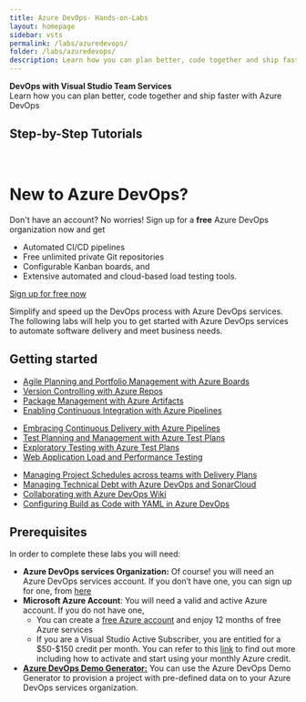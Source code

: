 ```yaml
---
title: Azure DevOps- Hands-on-Labs
layout: homepage
sidebar: vsts
permalink: /labs/azuredevops/
folder: /labs/azuredevops/
description: Learn how you can plan better, code together and ship faster with Azure DevOps
---
```

<div class="vstsMain">
   <div class="productcolmain">
      <div class="pageheader">
         <b>DevOps with Visual Studio Team Services</b> 
      </div>
      <div class="herotext2">
         Learn how you can plan better, code together and ship faster with Azure DevOps
      </div>
   </div>
</div>

## Step-by-Step Tutorials
<div class="col-sm-10" style="padding-top:20px">
   <h1>New to Azure DevOps?</h1>
   <div style="margin-top:2px">
      Don't have an account? No worries! Sign up for a <b>free</b> Azure DevOps organization now and get
      <ul class="tick">
         <li>Automated CI/CD pipelines</li>
         <li>Free unlimited private Git repositories</li>
         <li>Configurable Kanban boards, and </li>
         <li>Extensive automated and cloud-based load testing tools.</li>
      </ul>
   </div>
   <a href="https://go.microsoft.com/fwlink/?LinkId=2014881" class="launch-hol" role="button" target="_blank" onclick="pageTracker._trackEvent('SignUp', 'Click', 'New User SignUp');" style="
      align-self:  right;"><span class="lab-details">Sign up for free now</span></a>
</div>
</div>
</div>
<div class="tab-content bg-color-wit-mlr">
<div id="services-labs" class="container tab-pane active">
<div class="col-sm-12">
   <!--h2 class="pading-t-10">Azure DevOps Services</h2--> 
   <div>
      <p>Simplify and speed up the DevOps process with Azure DevOps services. The following labs will help you to get started with Azure DevOps services to automate software delivery and meet business needs.</p>
   </div>
</div>
<div class="col-sm-12">
   <h2>Getting started</h2>
   <div class="row equal-height-columns">
      <div class="col-sm-4 col-xs-12">
         <div class="bg-color-grey equal-height-column mar-left-40">
            <ul>
               <li><a href="/labs/azuredevops/agile/" class="barleft">Agile Planning and Portfolio Management with Azure Boards </a></li>
               <li><a href="/labs/azuredevops/git/" class="barleft">Version Controlling with Azure Repos  </a></li>
               <li><a href="/labs/azuredevops/packagemanagement/" class="barleft">Package Management with Azure Artifacts</a></li>
               <li><a href="/labs/azuredevops/continuousintegration/" class="barleft">Enabling Continuous Integration with Azure Pipelines</a></li>
            </ul>
         </div>
      </div>
      <div class="col-sm-4 col-xs-12">
         <div class="bg-color-grey equal-height-column mar-left-40">
            <ul>
               <li><a href="/labs/azuredevops/continuousdeployment/" class="barleft">Embracing Continuous Delivery with Azure Pipelines</a></li>
               <li><a href="/labs/azuredevops/testmanagement/" class="barleft">Test Planning and Management with Azure Test Plans</a></li>
               <li><a href="/labs/azuredevops/exploratorytesting/" class="barleft">Exploratory Testing with Azure Test Plans</a></li>
               <li><a href="/labs/azuredevops/load/" class="barleft">Web Application Load and Performance Testing</a></li>
            </ul>
         </div>
      </div>
      <div class="col-sm-4 col-xs-12">
         <div class="bg-color-grey equal-height-column mar-left-40">
            <ul>
               <li><a href="/labs/azuredevops/deliveryplans/" class="barleft">Managing Project Schedules across teams with Delivery Plans</a></li>
               <li><a href="/labs/azuredevops/sonarcloud/" class="barleft">Managing Technical Debt with Azure DevOps and SonarCloud</a></li>
               <li><a href="/labs/azuredevops/wiki/" class="barleft">Collaborating with Azure DevOps Wiki</a></li>
               <li><a href="/labs/azuredevops/yaml/" class="barleft">Configuring Build as Code with YAML in Azure DevOps</a></li>
            </ul>
         </div>
      </div>
   </div>
</div>
<div class="col-sm-12">
   <h2>Prerequisites</h2>
   In order to complete these labs you will need:
   <ul>
      <li>
         <strong>Azure DevOps services Organization:</strong> Of course! you will need an Azure DevOps services account. If you don’t have one, you can sign up for one, from <a href="https://www.visualstudio.com/" target="_blank">here</a>
      </li>
      <li>
         <strong>Microsoft Azure Account</strong>: You will need a valid and active Azure account. If you do not have one, 
         <ul>
            <li>
               You can create a <a href="https://azure.microsoft.com/en-us/free/" target="_blank">free Azure account</a> and enjoy 12 months of free Azure services
            </li>
            <li>
               If you are a Visual Studio Active Subscriber, you are entitled for a $50-$150 credit per month. You can refer to this <a href="https://azure.microsoft.com/en-us/pricing/member-offers/msdn-benefits-details/" target="_blank">link</a> to find out more including how to activate and start using your monthly Azure credit.
            </li>
         </ul>
      </li>
      <li>
         <a href="https://azuredevopsdemogenerator.azurewebsites.net" target="_blank"><strong>Azure DevOps Demo Generator:</strong></a> You can use the Azure DevOps Demo Generator to provision a project with pre-defined data on to your Azure DevOps services organization.
      </li>
   </ul>
</div>